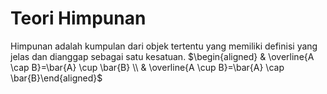 # Teori Himpunan
Himpunan adalah kumpulan dari objek tertentu yang memiliki definisi yang jelas dan dianggap sebagai satu kesatuan.
$\begin{aligned} & \overline{A \cap B}=\bar{A} \cup \bar{B} \\ & \overline{A \cup B}=\bar{A} \cap \bar{B}\end{aligned}$